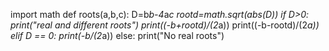 import math
def roots(a,b,c):
  D=b*b-4*a*c
  rootd=math.sqrt(abs(D))
  if D>0:
    print("real and different roots")
    print((-b+rootd)/(2*a))
    print((-b-rootd)/(2*a))
  elif D == 0:
    print(-b/(2*a))
  else:
    print("No real roots")
  
